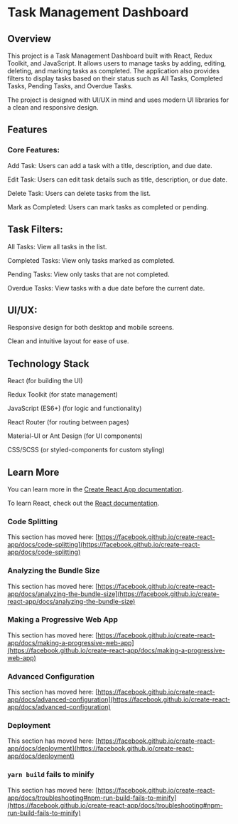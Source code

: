 # Task Management Dashboard
## Overview

This project is a Task Management Dashboard built with React, Redux Toolkit, and JavaScript. It allows users to manage tasks by adding, editing, deleting, and marking tasks as completed. The application also provides filters to display tasks based on their status such as All Tasks, Completed Tasks, Pending Tasks, and Overdue Tasks.

The project is designed with UI/UX in mind and uses modern UI libraries for a clean and responsive design.

## Features
### Core Features:

Add Task: Users can add a task with a title, description, and due date.

Edit Task: Users can edit task details such as title, description, or due date.

Delete Task: Users can delete tasks from the list.

Mark as Completed: Users can mark tasks as completed or pending.

## Task Filters:

All Tasks: View all tasks in the list.

Completed Tasks: View only tasks marked as completed.

Pending Tasks: View only tasks that are not completed.

Overdue Tasks: View tasks with a due date before the current date.

## UI/UX:

Responsive design for both desktop and mobile screens.

Clean and intuitive layout for ease of use.

## Technology Stack

React (for building the UI)

Redux Toolkit (for state management)

JavaScript (ES6+) (for logic and functionality)

React Router (for routing between pages)

Material-UI or Ant Design (for UI components)

CSS/SCSS (or styled-components for custom styling)

## Learn More

You can learn more in the [Create React App documentation](https://facebook.github.io/create-react-app/docs/getting-started).

To learn React, check out the [React documentation](https://reactjs.org/).

### Code Splitting

This section has moved here: [https://facebook.github.io/create-react-app/docs/code-splitting](https://facebook.github.io/create-react-app/docs/code-splitting)

### Analyzing the Bundle Size

This section has moved here: [https://facebook.github.io/create-react-app/docs/analyzing-the-bundle-size](https://facebook.github.io/create-react-app/docs/analyzing-the-bundle-size)

### Making a Progressive Web App

This section has moved here: [https://facebook.github.io/create-react-app/docs/making-a-progressive-web-app](https://facebook.github.io/create-react-app/docs/making-a-progressive-web-app)

### Advanced Configuration

This section has moved here: [https://facebook.github.io/create-react-app/docs/advanced-configuration](https://facebook.github.io/create-react-app/docs/advanced-configuration)

### Deployment

This section has moved here: [https://facebook.github.io/create-react-app/docs/deployment](https://facebook.github.io/create-react-app/docs/deployment)

### `yarn build` fails to minify

This section has moved here: [https://facebook.github.io/create-react-app/docs/troubleshooting#npm-run-build-fails-to-minify](https://facebook.github.io/create-react-app/docs/troubleshooting#npm-run-build-fails-to-minify)

